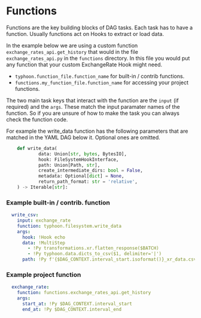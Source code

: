# Functions

Functions are the key building blocks of DAG tasks. Each task has to have a function. Usually functions act on Hooks to extract or load data. 

In the example below we are using a custom function `exchange_rates_api.get_history` that would in the file `exchange_rates_api.py` in the `functions` directory. In this file you would put any function that your custom ExchangeRate Hook might need. 

- `typhoon.function_file.function_name` for built-in / contrib functions.
- `functions.my_function_file.function_name` for accessing your project functions. 

The two main task keys that interact with the function are the `input` (if required) and the `args`. These match the input paramater names of the function. So if you are unsure of how to make the task you can always check the function code. 

For example the write_data function has the following parameters that are matched in the YAML DAG below it. Optional ones are omitted. 

```python
    def write_data(
            data: Union[str, bytes, BytesIO],
            hook: FileSystemHookInterface,
            path: Union[Path, str],
            create_intermediate_dirs: bool = False,
            metadata: Optional[dict] = None,
            return_path_format: str = 'relative',
    ) -> Iterable[str]:
```

### Example built-in / contrib. function
```YAML
  write_csv:
    input: exchange_rate
    function: typhoon.filesystem.write_data
    args:
      hook: !Hook echo
      data: !MultiStep
        - !Py transformations.xr.flatten_response($BATCH)
        - !Py typhoon.data.dicts_to_csv($1, delimiter='|')
      path: !Py f'{$DAG_CONTEXT.interval_start.isoformat()}_xr_data.csv'
```


### Example project function
```YAML
  exchange_rate:
    function: functions.exchange_rates_api.get_history
    args:
      start_at: !Py $DAG_CONTEXT.interval_start
      end_at: !Py $DAG_CONTEXT.interval_end
```